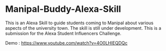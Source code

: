 # Manipal-Buddy-Alexa-Skill
This is an Alexa Skill to guide students coming to Manipal about various aspects of the university town. The skill is still under development.
This is a submission for the Alexa Student Influencers Challenge.

Demo : https://www.youtube.com/watch?v=4O0LHIEQDQc

